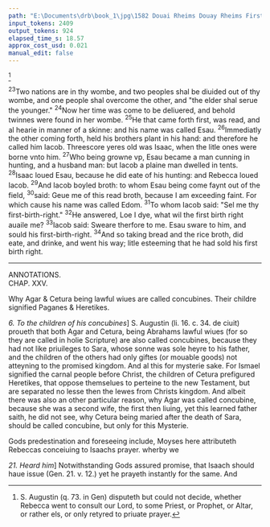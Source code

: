 ```yaml
---
path: "E:\Documents\drb\book_1\jpg\1582 Douai Rheims Douay Rheims First Edition  1 of 3 1609 Old Testament.pdf-104.jpg"
input_tokens: 2409
output_tokens: 924
elapsed_time_s: 18.57
approx_cost_usd: 0.021
manual_edit: false
---
```

[^1]

<sup>23</sup>Two nations are in thy wombe, and two peoples shal be diuided out of thy wombe, and one people shal overcome the other, and "the elder shal serue the younger." <sup>24</sup>Now her time was come to be deliuered, and behold twinnes were found in her wombe. <sup>25</sup>He that came forth first, was read, and al hearie in manner of a skinne: and his name was called Esau. <sup>26</sup>Immediatly the other coming forth, held his brothers plant in his hand: and therefore he called him Iacob. Threescore yeres old was Isaac, when the litle ones were borne vnto him. <sup>27</sup>Who being growne vp, Esau became a man cunning in hunting, and a husband man: but Iacob a plaine man dwelled in tents. <sup>28</sup>Isaac loued Esau, because he did eate of his hunting: and Rebecca loued Iacob. <sup>29</sup>And Iacob boyled broth: to whom Esau being come faynt out of the field, <sup>30</sup>said: Geue me of this read broth, because I am exceeding faint. For which cause his name was called Edom. <sup>31</sup>To whom Iacob said: "Sel me thy first-birth-right." <sup>32</sup>He answered, Loe I dye, what wil the first birth right auaile me? <sup>33</sup>Iacob said: Sweare therfore to me. Esau sware to him, and sould his first-birth-right. <sup>34</sup>And so taking bread and the rice broth, did eate, and drinke, and went his way; litle esteeming that he had sold his first birth right.

---

ANNOTATIONS.  
CHAP. XXV.

<aside>Why Agar & Cetura being lawful wiues are called concubines. Their childre signified Paganes & Heretikes.</aside>

*6. To the children of his concubines*] S. Augustin (li. 16. c. 34. de ciuit) proueth that both Agar and Cetura, being Abrahams lawful wiues (for so they are called in holie Scripture) are also called concubines, because they had not like priuileges to Sara, whose sonne was sole heyre to his father, and the children of the others had only giftes (or mouable goods) not atteyning to the promised kingdom. And al this for mysterie sake. For Ismael signified the carnal people before Christ, the children of Cetura prefigured Heretikes, that oppose themselues to perteine to the new Testament, but are separated no lesse then the Iewes from Christs kingdom. And albeit there was also an other particular reason, why Agar was called concubine, because she was a second wife, the first then liuing, yet this learned father saith, he did not see, why Cetura being maried after the death of Sara, should be called concubine, but only for this Mysterie.

<aside>Gods predestination and foreseeing include, Moyses here attributeth Rebeccas conceiuing to Isaachs prayer. wherby we</aside>

*21. Heard him*] Notwithstanding Gods assured promise, that Isaach should haue issue (Gen. 21. v. 12.) yet he prayeth instantly for the same. And

[^1]: S. Augustin (q. 73. in Gen) disputeth but could not decide, whether Rebecca went to consult our Lord, to some Priest, or Prophet, or Altar, or rather els, or only retyred to priuate prayer.